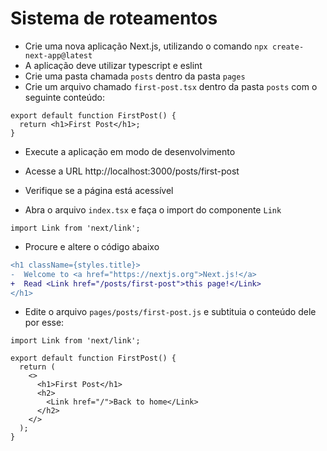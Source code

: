 # Sistema de roteamentos

- Crie uma nova aplicação Next.js, utilizando o comando `npx create-next-app@latest`
- A aplicação deve utilizar typescript e eslint
- Crie uma pasta chamada `posts` dentro da pasta `pages`
- Crie um arquivo chamado `first-post.tsx` dentro da pasta `posts` com o seguinte conteúdo:

```tsx
export default function FirstPost() {
  return <h1>First Post</h1>;
}
```

- Execute a aplicação em modo de desenvolvimento
- Acesse a URL http://localhost:3000/posts/first-post
- Verifique se a página está acessível

- Abra o arquivo `index.tsx` e faça o import do componente `Link`

```tsx
import Link from 'next/link';
```

- Procure e altere o código abaixo

```diff
<h1 className={styles.title}>
-  Welcome to <a href="https://nextjs.org">Next.js!</a>
+  Read <Link href="/posts/first-post">this page!</Link>
</h1>
```

- Edite o arquivo `pages/posts/first-post.js` e subtituia o conteúdo dele por esse:

```tsx
import Link from 'next/link';

export default function FirstPost() {
  return (
    <>
      <h1>First Post</h1>
      <h2>
        <Link href="/">Back to home</Link>
      </h2>
    </>
  );
}
```
